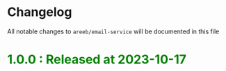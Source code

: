 # Changelog

All notable changes to `areeb/email-service` will be documented in this file

# <font color="green">1.0.0 : **Released at 2023-10-17**</font>
